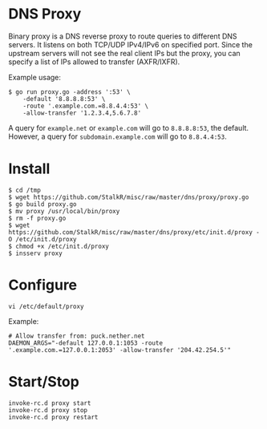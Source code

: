 # DNS Proxy #
Binary proxy is a DNS reverse proxy to route queries to different DNS servers.
It listens on both TCP/UDP IPv4/IPv6 on specified port.
Since the upstream servers will not see the real client IPs but the proxy,
you can specify a list of IPs allowed to transfer (AXFR/IXFR).

Example usage:

    $ go run proxy.go -address ':53' \
        -default '8.8.8.8:53' \
        -route '.example.com.=8.8.4.4:53' \
        -allow-transfer '1.2.3.4,5.6.7.8'

A query for `example.net` or `example.com` will go to `8.8.8.8:53`, the default.
However, a query for `subdomain.example.com` will go to `8.8.4.4:53`.

# Install #

    $ cd /tmp
    $ wget https://github.com/StalkR/misc/raw/master/dns/proxy/proxy.go
    $ go build proxy.go
    $ mv proxy /usr/local/bin/proxy
    $ rm -f proxy.go
    $ wget https://github.com/StalkR/misc/raw/master/dns/proxy/etc/init.d/proxy -O /etc/init.d/proxy
    $ chmod +x /etc/init.d/proxy
    $ insserv proxy

# Configure #

    vi /etc/default/proxy

Example:

    # Allow transfer from: puck.nether.net
    DAEMON_ARGS="-default 127.0.0.1:1053 -route '.example.com.=127.0.0.1:2053' -allow-transfer '204.42.254.5'"

# Start/Stop #

    invoke-rc.d proxy start
    invoke-rc.d proxy stop
    invoke-rc.d proxy restart
